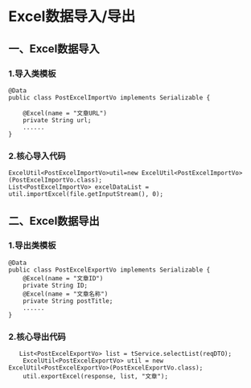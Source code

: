 # Excel数据导入/导出

## 一、Excel数据导入
### 1.导入类模板
```
@Data
public class PostExcelImportVo implements Serializable {

    @Excel(name = "文章URL")
    private String url;
    ......
}
```

### 2.核心导入代码
```
ExcelUtil<PostExcelImportVo>util=new ExcelUtil<PostExcelImportVo>(PostExcelImportVo.class);
List<PostExcelImportVo> excelDataList = util.importExcel(file.getInputStream(), 0);

```
## 二、Excel数据导出
### 1.导出类模板
```
@Data
public class PostExcelExportVo implements Serializable {
    @Excel(name = "文章ID")
    private String ID;
    @Excel(name = "文章名称")
    private String postTitle;
    ......
}

```

### 2.核心导出代码
```
   List<PostExcelExportVo> list = tService.selectList(reqDTO);
    ExcelUtil<PostExcelExportVo> util = new ExcelUtil<PostExcelExportVo>(PostExcelExportVo.class);
    util.exportExcel(response, list, "文章");
```